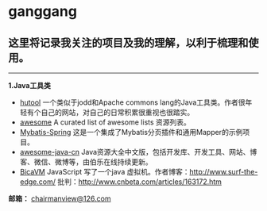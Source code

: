 # ganggang
## 这里将记录我关注的项目及我的理解，以利于梳理和使用。 
----------------------------------------
**1.Java工具类**

 * [hutool](https://github.com/looly/hutool)   一个类似于jodd和Apache commons lang的Java工具类。作者很年轻有个自己的网站，对自己的日常积累很重视也很踏实。 
 * [awesome](https://github.com/sindresorhus/awesome)   A curated list of awesome lists 资源列表。 
 * [Mybatis-Spring](https://github.com/abel533/Mybatis-Spring)   这是一个集成了Mybatis分页插件和通用Mapper的示例项目。 
 * [awesome-java-cn](https://github.com/jobbole/awesome-java-cn)   Java资源大全中文版，包括开发库、开发工具、网站、博客、微信、微博等，由伯乐在线持续更新。
 * [BicaVM](https://github.com/nurv/BicaVM)   JavaScript 写了一个java 虚拟机。作者博客：http://www.surf-the-edge.com/ 批判：http://www.cnbeta.com/articles/163172.htm


**邮箱：**  chairmanview@126.com

